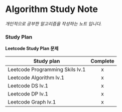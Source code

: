 # Algorithm Study Note

*개인적으로 공부한 알고리즘을 작성하는 노트 입니다.*

### Study Plan

__Leetcode Study Plan 문제__

| Study plan  | Complete |
| ------------- |:-------------:|
| Leetcode Programming Skils lv.1   | x     |
| Leetcode Algorithm lv.1   | x     |
| Leetcode DS lv.1          | x     |
| Leetcode DP lv.1          | x     |
| Leetcode Graph lv.1       | x     |
